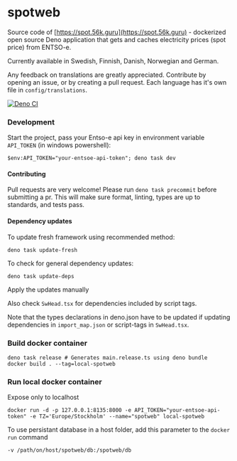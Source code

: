 # spotweb

Source code of [https://spot.56k.guru](https://spot.56k.guru) - dockerized open source Deno application that gets and caches electricity prices (spot
price) from ENTSO-e.

Currently available in Swedish, Finnish, Danish, Norwegian and German.

Any feedback on translations are greatly appreciated. Contribute by opening an issue, or by creating a pull request. Each language has it's own file
in `config/translations`.

[![Deno CI](https://github.com/Hexagon/spotweb/actions/workflows/deno.yaml/badge.svg)](https://github.com/Hexagon/spotweb/actions/workflows/deno.yaml)

### Development

Start the project, pass your Entso-e api key in environment variable `API_TOKEN` (in windows powershell):

```
$env:API_TOKEN="your-entsoe-api-token"; deno task dev
```

#### Contributing

Pull requests are very welcome! Please run `deno task precommit` before submitting a pr. This will make sure format, linting, types are up to
standards, and tests pass.

#### Dependency updates

To update fresh framework using recommended method:

```
deno task update-fresh
```

To check for general dependency updates:

```
deno task update-deps
```

Apply the updates manually

Also check `SwHead.tsx` for dependencies included by script tags.

Note that the types declarations in deno.json have to be updated if updating dependencies in `import_map.json` or script-tags in `SwHead.tsx`.

### Build docker container

```
deno task release # Generates main.release.ts using deno bundle
docker build . --tag=local-spotweb
```

### Run local docker container

Expose only to localhost

```
docker run -d -p 127.0.0.1:8135:8000 -e API_TOKEN="your-entsoe-api-token" -e TZ='Europe/Stockholm' --name="spotweb" local-spotweb
```

To use persistant database in a host folder, add this parameter to the `docker run` command

```
-v /path/on/host/spotweb/db:/spotweb/db
```
